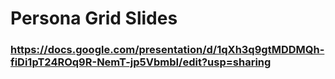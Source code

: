 # Persona Grid Slides
### https://docs.google.com/presentation/d/1qXh3q9gtMDDMQh-fiDi1pT24ROq9R-NemT-jp5VbmbI/edit?usp=sharing
